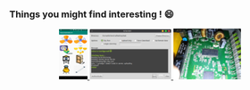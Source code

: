 ### Things you might find interesting ! 😄



<p align = "center">
  <a href="https://github.com/Dishendramishra/esp8266_homeautomation">
  <img src="https://github.com/Dishendramishra/esp8266_homeautomation/blob/master/images/app_snapshot" width="10%"> 
  </a>

  <a href="https://github.com/Dishendramishra/grive-gui">
  <img src="https://github.com/Dishendramishra/grive-gui/raw/master/images/home.png" width="29%"> 
  </a>
  
  <a href="https://github.com/Dishendramishra/tp-link_mr3220_v2_openwrt">
  <img src="https://raw.githubusercontent.com/Dishendramishra/tp-link_mr3220_v2_openwrt/master/images/ram2.jpg" width="24%"> 
  </a>
  
</p>
<!--
**Dishendramishra/Dishendramishra** is a ✨ _special_ ✨ repository because its `README.md` (this file) appears on your GitHub profile.

Here are some ideas to get you started:

- 🔭 I’m currently working on ...
- 🌱 I’m currently learning ...
- 👯 I’m looking to collaborate on ...
- 🤔 I’m looking for help with ...
- 💬 Ask me about ...
- 📫 How to reach me: ...
- 😄 Pronouns: ...
- ⚡ Fun fact: ...
-->
